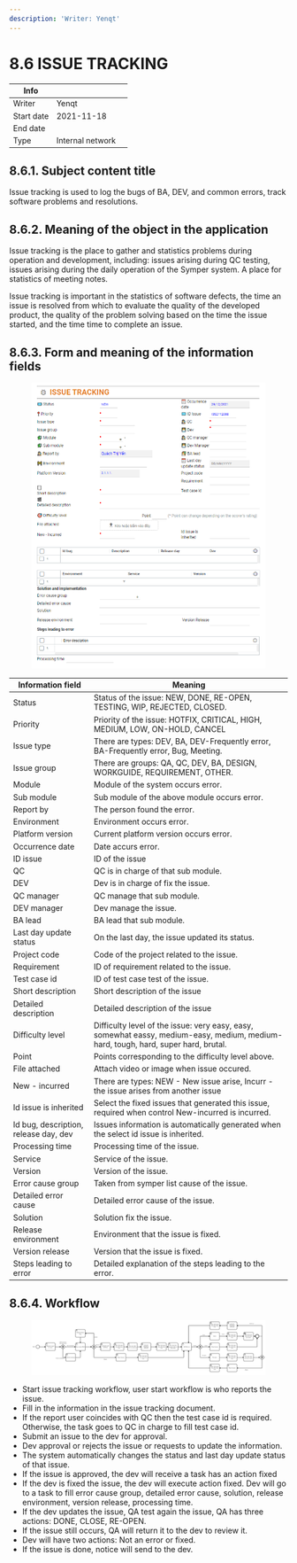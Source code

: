 ```yaml
---
description: 'Writer: Yenqt'
---
```


# 8.6 ISSUE TRACKING

| Info       |                  |   |
| ---------- | ---------------- | - |
| Writer     | Yenqt            |   |
| Start date | 2021-11-18       |   |
| End date   |                  |   |
| Type       | Internal network |   |

## 8.6.1. Subject content title

Issue tracking is used to log the bugs of BA, DEV, and common errors, track software problems and resolutions.

## 8.6.2. Meaning of the object in the application

Issue tracking is the place to gather and statistics problems during operation and development, including: issues arising during QC testing, issues arising during the daily operation of the Symper system. A place for statistics of meeting notes.

Issue tracking is important in the statistics of software defects, the time an issue is resolved from which to evaluate the quality of the developed product, the quality of the problem solving based on the time the issue started, and the time time to complete an issue.

## 8.6.3. Form and meaning of the information fields

<figure><img src="../../.gitbook/assets/image (57).png" alt=""><figcaption></figcaption></figure>

| Information field                     | Meaning                                                                                                                            |
| ------------------------------------- | ---------------------------------------------------------------------------------------------------------------------------------- |
| Status                                | Status of the issue: NEW, DONE, RE-OPEN, TESTING, WIP, REJECTED, CLOSED.                                                           |
| Priority                              | Priority of the issue: HOTFIX, CRITICAL, HIGH, MEDIUM, LOW, ON-HOLD, CANCEL                                                        |
| Issue type                            | There are types: DEV, BA, DEV-Frequently error, BA-Frequently error, Bug, Meeting.                                                 |
| Issue group                           | There are groups: QA, QC, DEV, BA, DESIGN, WORKGUIDE, REQUIREMENT, OTHER.                                                          |
| Module                                | Module of the system occurs error.                                                                                                 |
| Sub module                            | Sub module of the above module occurs error.                                                                                       |
| Report by                             | The person found the error.                                                                                                        |
| Environment                           | Environment occurs error.                                                                                                          |
| Platform version                      | Current platform version occurs error.                                                                                             |
| Occurrence date                       | Date accurs error.                                                                                                                 |
| ID issue                              | ID of the issue                                                                                                                    |
| QC                                    | QC is in charge of that sub module.                                                                                                |
| DEV                                   | Dev is in charge of fix the issue.                                                                                                 |
| QC manager                            | QC manage that sub module.                                                                                                         |
| DEV manager                           | Dev manage the issue.                                                                                                              |
| BA lead                               | BA lead that sub module.                                                                                                           |
| Last day update status                | On the last day, the issue updated its status.                                                                                     |
| Project code                          | Code of the project related to the issue.                                                                                          |
| Requirement                           | ID of requirement related to the issue.                                                                                            |
| Test case id                          | ID of test case test of the issue.                                                                                                 |
| Short description                     | Short description of the issue                                                                                                     |
| Detailed description                  | Detailed description of the issue                                                                                                  |
| Difficulty level                      | Difficulty level of the issue: very easy, easy, somewhat eassy, medium-easy, medium, medium-hard, tough, hard, super hard, brutal. |
| Point                                 | Points corresponding to the difficulty level above.                                                                                |
| File attached                         | Attach video or image when issue occured.                                                                                          |
| New - incurred                        | There are types: NEW - New issue arise, Incurr - the issue arises from another issue                                               |
| Id issue is inherited                 | Select the fixed issues that generated this issue, required when control New-incurred is incurred.                                 |
| Id bug, description, release day, dev | Issues information is automatically generated when the select id issue is inherited.                                               |
| Processing time                       | Processing time of the issue.                                                                                                      |
| Service                               | Service of the issue.                                                                                                              |
| Version                               | Version of the issue.                                                                                                              |
| Error cause group                     | Taken from symper list cause of the issue.                                                                                         |
| Detailed error cause                  | Detailed error cause of the issue.                                                                                                 |
| Solution                              | Solution fix the issue.                                                                                                            |
| Release environment                   | Environment that the issue is fixed.                                                                                               |
| Version release                       | Version that the issue is fixed.                                                                                                   |
| Steps leading to error                | Detailed explanation of the steps leading to the error.                                                                            |

## 8.6.4. Workflow

<figure><img src="../../.gitbook/assets/image (11) (2).png" alt=""><figcaption></figcaption></figure>

* Start issue tracking workflow, user start workflow is who reports the issue.
* Fill in the information in the issue tracking document.
* If the report user coincides with QC then the test case id is required. Otherwise, the task goes to QC in charge to fill test case id.
* Submit an issue to the dev for approval.
* Dev approval or rejects the issue or requests to update the information.
* The system automatically changes the status and last day update status of that issue.
* If the issue is approved, the dev will receive a task has an action fixed
* If the dev is fixed the issue, the dev will execute action fixed. Dev will go to a task to fill error cause group, detailed error cause, solution, release environment, version release, processing time.
* If the dev updates the issue, QA test again the issue, QA has three actions: DONE, CLOSE, RE-OPEN.
* If the issue still occurs, QA will return it to the dev to review it.
* Dev will have two actions: Not an error or fixed.
* If the issue is done, notice will send to the dev.
